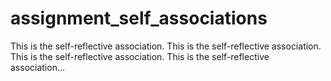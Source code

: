 assignment_self_associations
============================

This is the self-reflective association. This is the self-reflective association. This is the self-reflective association. This is the self-reflective association...
